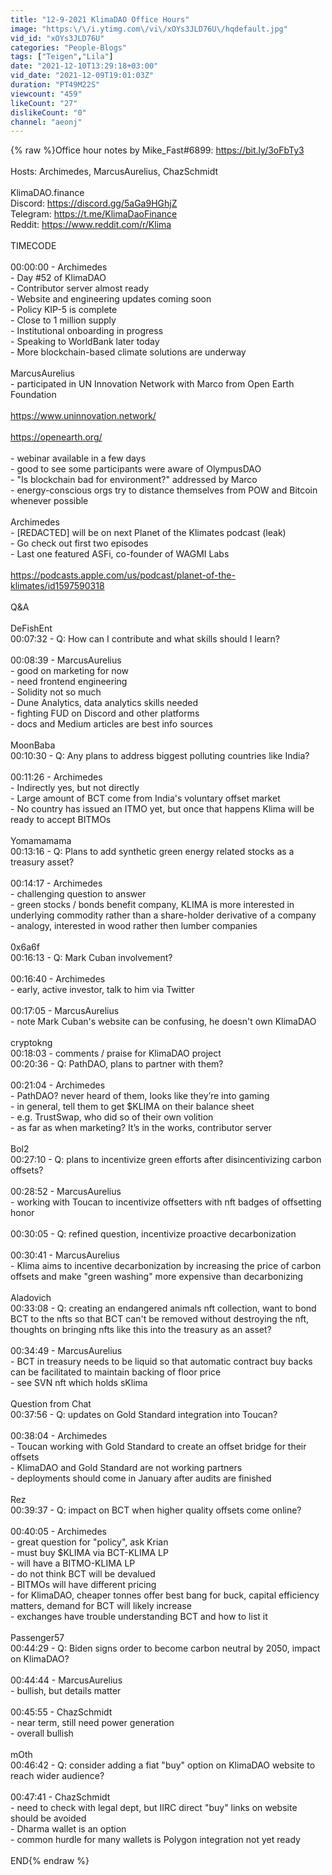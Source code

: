 ```yaml
---
title: "12-9-2021 KlimaDAO Office Hours"
image: "https:\/\/i.ytimg.com\/vi\/xOYs3JLD76U\/hqdefault.jpg"
vid_id: "xOYs3JLD76U"
categories: "People-Blogs"
tags: ["Teigen","Lila"]
date: "2021-12-10T13:29:18+03:00"
vid_date: "2021-12-09T19:01:03Z"
duration: "PT49M22S"
viewcount: "459"
likeCount: "27"
dislikeCount: "0"
channel: "aeonj"
---
```

{% raw %}Office hour notes by Mike_Fast#6899:  <a rel="nofollow" target="blank" href="https://bit.ly/3oFbTy3">https://bit.ly/3oFbTy3</a><br /><br />Hosts: Archimedes, MarcusAurelius, ChazSchmidt<br /><br />KlimaDAO.finance<br />Discord:    <a rel="nofollow" target="blank" href="https://discord.gg/5aGa9HGhjZ">https://discord.gg/5aGa9HGhjZ</a> <br />Telegram: <a rel="nofollow" target="blank" href="https://t.me/KlimaDaoFinance">https://t.me/KlimaDaoFinance</a><br />Reddit:      <a rel="nofollow" target="blank" href="https://www.reddit.com/r/Klima">https://www.reddit.com/r/Klima</a><br /><br />TIMECODE<br /><br />00:00:00 - Archimedes<br />- Day #52 of KlimaDAO<br />- Contributor server almost ready<br />- Website and engineering updates coming soon<br />- Policy KIP-5 is complete<br />- Close to 1 million supply<br />- Institutional onboarding in progress<br />- Speaking to WorldBank later today<br />- More blockchain-based climate solutions are underway<br /><br />MarcusAurelius<br />- participated in UN Innovation Network with Marco from Open Earth Foundation<br /><br /><a rel="nofollow" target="blank" href="https://www.uninnovation.network/">https://www.uninnovation.network/</a><br /><br /><a rel="nofollow" target="blank" href="https://openearth.org/">https://openearth.org/</a><br /><br />- webinar available in a few days<br />- good to see some participants were aware of OlympusDAO<br />- &quot;Is blockchain bad for environment?&quot; addressed by Marco<br />- energy-conscious orgs try to distance themselves from POW and Bitcoin whenever possible<br /><br />Archimedes<br />- [REDACTED] will be on next Planet of the Klimates podcast (leak)<br />- Go check out first two episodes<br />- Last one featured ASFi, co-founder of WAGMI Labs<br /><br /><a rel="nofollow" target="blank" href="https://podcasts.apple.com/us/podcast/planet-of-the-klimates/id1597590318">https://podcasts.apple.com/us/podcast/planet-of-the-klimates/id1597590318</a><br /><br />Q&amp;A<br /><br />DeFishEnt<br />00:07:32 - Q: How can I contribute and what skills should I learn?<br /><br />00:08:39 - MarcusAurelius<br />- good on marketing for now<br />- need frontend engineering<br />- Solidity not so much<br />- Dune Analytics, data analytics skills needed<br />- fighting FUD on Discord and other platforms<br />- docs and Medium articles are best info sources<br /><br />MoonBaba<br />00:10:30 - Q: Any plans to address biggest polluting countries like India?<br /><br />00:11:26 - Archimedes<br />- Indirectly yes, but not directly <br />- Large amount of BCT come from India's voluntary offset market<br />- No country has issued an ITMO yet, but once that happens Klima will be ready to accept BITMOs<br /><br />Yomamamama<br />00:13:16 - Q: Plans to add synthetic green energy related stocks as a treasury asset?<br /><br />00:14:17 - Archimedes<br />- challenging question to answer <br />- green stocks / bonds benefit company, KLIMA is more interested in underlying commodity rather than a share-holder derivative of a company<br />- analogy, interested in wood rather then lumber companies  <br /><br />0x6a6f <br />00:16:13 - Q: Mark Cuban involvement?<br /><br />00:16:40 - Archimedes<br /> - early, active investor, talk to him via Twitter <br /><br />00:17:05 - MarcusAurelius<br />- note Mark Cuban's website can be confusing, he doesn't own KlimaDAO<br /><br />cryptokng<br />00:18:03 - comments / praise for KlimaDAO project<br />00:20:36 - Q: PathDAO, plans to partner with them?<br /><br />00:21:04 - Archimedes<br />- PathDAO?  never heard of them, looks like they’re into gaming<br />- in general, tell them to get $KLIMA on their balance sheet<br />- e.g. TrustSwap, who did so of their own volition<br />- as far as when marketing?  It’s in the works, contributor server<br /><br />Bol2<br />00:27:10 - Q: plans to incentivize green efforts after disincentivizing carbon offsets?<br /><br />00:28:52 - MarcusAurelius<br />- working with Toucan to incentivize offsetters with nft badges of offsetting honor<br /><br />00:30:05 - Q: refined question, incentivize proactive decarbonization<br /><br />00:30:41 - MarcusAurelius<br />- Klima aims to incentive decarbonization by increasing the price of carbon offsets and make &quot;green washing&quot; more expensive than decarbonizing <br /><br />Aladovich<br />00:33:08 - Q: creating an endangered animals nft collection, want to bond BCT to the nfts so that BCT can't be removed without destroying the nft, thoughts on bringing nfts like this into the treasury as an asset?<br /><br />00:34:49 - MarcusAurelius<br />- BCT in treasury needs to be liquid so that automatic contract buy backs can be facilitated to maintain backing of floor price<br />- see SVN nft which holds sKlima <br /><br />Question from Chat<br />00:37:56 - Q: updates on Gold Standard integration into Toucan?<br /><br />00:38:04 - Archimedes<br />- Toucan working with Gold Standard to create an offset bridge for their offsets<br />- KlimaDAO and Gold Standard are not working partners<br />- deployments should come in January after audits are finished<br /><br />Rez<br />00:39:37 - Q: impact on BCT when higher quality offsets come online?<br /><br />00:40:05 - Archimedes<br />- great question for &quot;policy&quot;, ask Krian<br />- must buy $KLIMA via BCT-KLIMA LP<br />- will have a BITMO-KLIMA LP <br />- do not think BCT will be devalued<br />- BITMOs will have different pricing <br />- for KlimaDAO, cheaper tonnes offer best bang for buck, capital efficiency matters, demand for BCT will likely increase<br />- exchanges have trouble understanding BCT and how to list it <br /><br />Passenger57<br />00:44:29 - Q: Biden signs order to become carbon neutral by 2050, impact on KlimaDAO?<br /><br />00:44:44 - MarcusAurelius<br />- bullish, but details matter<br /><br />00:45:55 - ChazSchmidt<br />- near term, still need power generation<br />- overall bullish<br /><br />mOth<br />00:46:42 - Q: consider adding a fiat &quot;buy&quot; option on KlimaDAO website to reach wider audience?<br /><br />00:47:41 - ChazSchmidt<br />- need to check with legal dept, but IIRC direct &quot;buy&quot; links on website should be avoided<br />- Dharma wallet is an option<br />- common hurdle for many wallets is Polygon integration not yet ready<br /><br />END{% endraw %}
